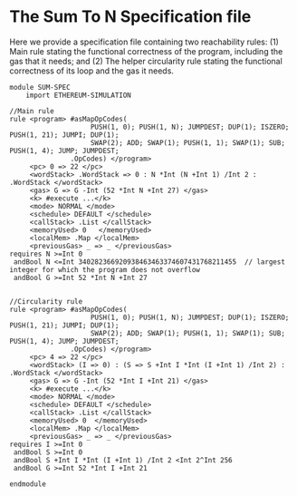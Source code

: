 The Sum To N Specification file
===============================

Here we provide a specification file containing two reachability rules: 
(1) Main rule stating the functional correctness of the program, including the gas that it needs; and
(2) The helper circularity rule stating the functional correctness of its loop and the gas it needs.



```{.k}
module SUM-SPEC
    import ETHEREUM-SIMULATION

//Main rule	
rule <program> #asMapOpCodes(
					PUSH(1, 0); PUSH(1, N); JUMPDEST; DUP(1); ISZERO; PUSH(1, 21); JUMPI; DUP(1);
					SWAP(2); ADD; SWAP(1); PUSH(1, 1); SWAP(1); SUB; PUSH(1, 4); JUMP; JUMPDEST;
			   .OpCodes) </program>
	 <pc> 0 => 22 </pc>
	 <wordStack> .WordStack => 0 : N *Int (N +Int 1) /Int 2 : .WordStack </wordStack>
	 <gas> G => G -Int (52 *Int N +Int 27) </gas>
	 <k> #execute ...</k>
	 <mode> NORMAL </mode>
	 <schedule> DEFAULT </schedule>
	 <callStack> .List </callStack>
	 <memoryUsed> 0   </memoryUsed>
	 <localMem> .Map </localMem>	 
	 <previousGas> _ => _ </previousGas>     
requires N >=Int 0
 andBool N <=Int 340282366920938463463374607431768211455  // largest integer for which the program does not overflow            
 andBool G >=Int 52 *Int N +Int 27  


//Circularity rule
rule <program> #asMapOpCodes(
					PUSH(1, 0); PUSH(1, N); JUMPDEST; DUP(1); ISZERO; PUSH(1, 21); JUMPI; DUP(1);
					SWAP(2); ADD; SWAP(1); PUSH(1, 1); SWAP(1); SUB; PUSH(1, 4); JUMP; JUMPDEST;
			   .OpCodes) </program>
	 <pc> 4 => 22 </pc>
	 <wordStack> (I => 0) : (S => S +Int I *Int (I +Int 1) /Int 2) : .WordStack </wordStack>
	 <gas> G => G -Int (52 *Int I +Int 21) </gas>
     <k> #execute ...</k>
	 <mode> NORMAL </mode>
	 <schedule> DEFAULT </schedule>
	 <callStack> .List </callStack>
	 <memoryUsed> 0  </memoryUsed> 
	 <localMem> .Map </localMem> 
	 <previousGas> _ => _ </previousGas>	 
requires I >=Int 0
 andBool S >=Int 0 
 andBool S +Int I *Int (I +Int 1) /Int 2 <Int 2^Int 256 
 andBool G >=Int 52 *Int I +Int 21 

endmodule
```
